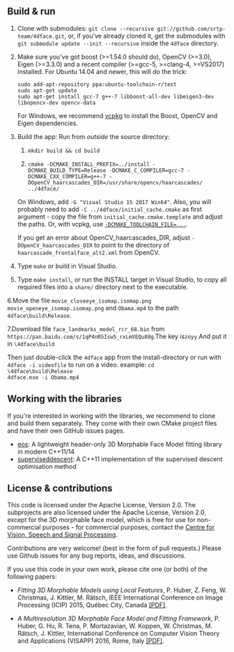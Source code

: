 
## Build & run

1. Clone with submodules: `git clone --recursive git://github.com/srtp-team/4dface.git`, or, if you've already cloned it, get the submodules with `git submodule update --init --recursive` inside the `4dface` directory.

2. Make sure you've got boost (>=1.54.0 should do), OpenCV (>=3.0), Eigen (>=3.3.0) and a recent compiler (>=gcc-5, >=clang-4, >=VS2017) installed. For Ubuntu 14.04 and newer, this will do the trick:
    ```
    sudo add-apt-repository ppa:ubuntu-toolchain-r/test
    sudo apt-get update
    sudo apt-get install gcc-7 g++-7 libboost-all-dev libeigen3-dev libopencv-dev opencv-data
    ```
    For Windows, we recommend [vcpkg](https://github.com/Microsoft/vcpkg/) to install the Boost, OpenCV and Eigen dependencies.

3. Build the app:
    Run from _outside_ the source directory:
    1. `mkdir build && cd build`

    2. `cmake -DCMAKE_INSTALL_PREFIX=../install -DCMAKE_BUILD_TYPE=Release -DCMAKE_C_COMPILER=gcc-7 -DCMAKE_CXX_COMPILER=g++-7 -DOpenCV_haarcascades_DIR=/usr/share/opencv/haarcascades/ ../4dface/`

    On Windows, add `-G "Visual Studio 15 2017 Win64"`. Also, you will probably need to add `-C ../4dface/initial_cache.cmake` as first argument - copy the file from `initial_cache.cmake.template` and adjust the paths. Or, with vcpkg, use [`-DCMAKE_TOOLCHAIN_FILE=...`](https://github.com/Microsoft/vcpkg/blob/master/docs/users/integration.md#cmake-toolchain-file-recommended-for-open-source-cmake-projects).

    If you get an error about OpenCV\_haarcascades\_DIR, adjust `-DOpenCV_haarcascades_DIR` to point to the directory of `haarcascade_frontalface_alt2.xml` from OpenCV.

4. Type `make` or build in Visual Studio.

5. Type `make install`, or run the INSTALL target in Visual Studio, to copy all required files into a `share/` directory next to the executable.

6.Move the file `movie_closeeye_isomap.isomap.png` `movie_openeye_isomap.isomap.png` and `Obama.mp4` to the path `4dface\build\Release`.

7.Download file `face_landmarks_model_rcr_68.bin` from `https://pan.baidu.com/s/1qP4nR5Isw5_rxLmVEQu88g`.The key is`zoyy`.And put it in `\4dface\build` 

Then just double-click the `4dface` app from the install-directory or run with `4dface -i videofile` to run on a video.
example:  `cd   \4dface\build\Release`    
`4dface.exe -i Obama.mp4`


## Working with the libraries

If you're interested in working with the libraries, we recommend to clone and build them separately. They come with their own CMake project files and have their own GitHub issues pages.

* [eos](https://github.com/patrikhuber/eos): A lightweight header-only 3D Morphable Face Model fitting library in modern C++11/14
* [superviseddescent](https://github.com/patrikhuber/superviseddescent): A C++11 implementation of the supervised descent optimisation method

## License & contributions

This code is licensed under the Apache License, Version 2.0. The subprojects are also licensed under the Apache License, Version 2.0, except for the 3D morphable face model, which is free for use for non-commercial purposes - for commercial purposes, contact the [Centre for Vision, Speech and Signal Processing](http://www.surrey.ac.uk/cvssp/).

Contributions are very welcome! (best in the form of pull requests.) Please use Github issues for any bug reports, ideas, and discussions.

If you use this code in your own work, please cite one (or both) of the following papers:

* _Fitting 3D Morphable Models using Local Features_, P. Huber, Z. Feng, W. Christmas, J. Kittler, M. Rätsch, IEEE International Conference on Image Processing (ICIP) 2015, Québec City, Canada [[PDF]](http://arxiv.org/abs/1503.02330).

* _A Multiresolution 3D Morphable Face Model and Fitting Framework_, P. Huber, G. Hu, R. Tena, P. Mortazavian, W. Koppen, W. Christmas, M. Rätsch, J. Kittler, International Conference on Computer Vision Theory and Applications (VISAPP) 2016, Rome, Italy [[PDF]](http://www.patrikhuber.ch/files/3DMM_Framework_VISAPP_2016.pdf).
